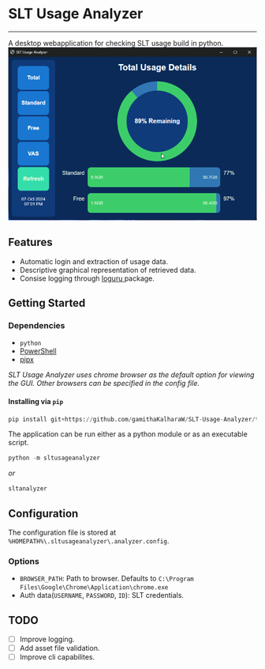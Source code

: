 # SLT Usage Analyzer
---
A desktop webapplication for checking SLT usage build in python.
![Demo image](https://github.com/gamithaKalharaW/SLT-Usage-Analyzer/blob/master/docs/chrome_eUajhYow4o.png)

## Features
 - Automatic login and extraction of usage data.
 - Descriptive graphical representation of retrieved data.
 - Consise logging through [ loguru ](https://github.com/Delgan/loguru) package.

## Getting Started
### Dependencies
 - `python` 
 - [PowerShell](https://github.com/PowerShell/PowerShell)
 - [pipx](https://github.com/pypa/pipx)

 *SLT Usage Analyzer uses chrome browser as the default option for viewing the GUI. Other browsers can be specified in the config file.*

#### Installing via `pip`

```python
pip install git+https://github.com/gamithaKalharaW/SLT-Usage-Analyzer/tree/readme 
```
The application can be run either as a python module or as an executable script.

```python
python -m sltusageanalyzer
```
*or*
```python
sltanalyzer
```

## Configuration

The configuration file is stored at `%HOMEPATH%\.sltusageanalyzer\.analyzer.config`.

### Options
 - `BROWSER_PATH`: Path to browser. Defaults to `C:\Program Files\Google\Chrome\Application\chrome.exe`
 - Auth data(`USERNAME`, `PASSWORD`, `ID`): SLT credentials.


## TODO
 - [ ] Improve logging.
 - [ ] Add asset file validation.
 - [ ] Improve cli capabilites.
